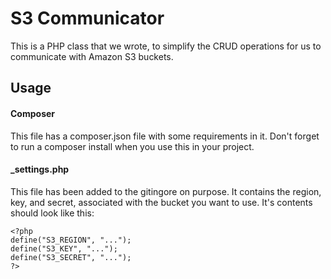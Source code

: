 # S3 Communicator

This is a PHP class that we wrote, to simplify the CRUD operations for us to communicate with Amazon S3 buckets.

## Usage

#### Composer
This file has a composer.json file with some requirements in it.  Don't forget to run a composer install when you use this in your project.

#### _settings.php
This file has been added to the gitingore on purpose.  It contains the region, key, and secret, associated with the bucket you want to use.
It's contents should look like this:
```
<?php 
define("S3_REGION", "...");
define("S3_KEY", "...");
define("S3_SECRET", "...");
?>
```
